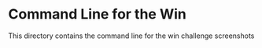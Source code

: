 # Command Line for the Win

This directory contains the command line for the win challenge screenshots
